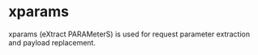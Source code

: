 # xparams

xparams (eXtract PARAMeterS) is used for request parameter extraction and payload replacement.
